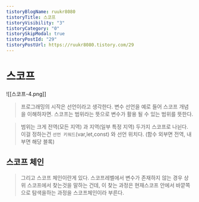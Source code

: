 ```yaml
---
tistoryBlogName: ruukr8080
tistoryTitle: 스코프
tistoryVisibility: "3"
tistoryCategory: "0"
tistorySkipModal: true
tistoryPostId: "29"
tistoryPostUrl: https://ruukr8080.tistory.com/29
---
```

# 스코프 
![[스코프-4.png]]
>프로그래밍의 시작은 선언이라고 생각한다.
변수 선언을 예로 들어 스코프 개념을 이해하자면.
스코프는 범위라는 뜻으로
변수가 활용 될 수 있는 범위를 뜻한다.


>범위는 크게 전역(모든 지역) 과 지역(일부 특정 지역) 두가지 스코프로 나뉜다.
이걸 정하는건 `선언 키워드`(var,let,const) 와
선언 위치다.
(함수 외부면 전역, 내부면 해당 블록)

## 스코프 체인
>그리고 스코프 체인이란게 있다.
스코프레벨에서 변수가 존재하지 않는 경우 상위 스코프에서 찾는것을 말하는 건데, 이 찾는 과정은 현재스코프 안에서 바깥쪽으로 탐색을하는 과정을 스코프체인이라 부른다.
